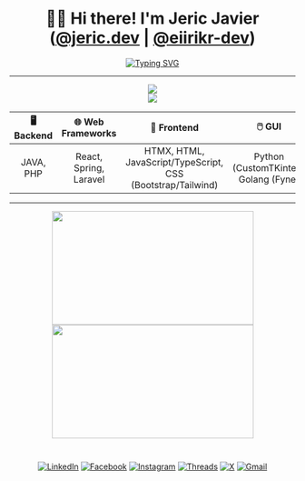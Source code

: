 <div align="center">

# 👋🏼 Hi there! I'm Jeric Javier ([@jeric.dev](https://tech-javier-projects.vercel.app/) | [@eiirikr-dev](https://github.com/eiirikr))

<!--- <br>👋🏼 Welcome to my GitHub portfolio! --->

[![Typing SVG](https://readme-typing-svg.demolab.com?font=jetbrains+mono&weight=600&size=20&duration=5000&pause=1000&width=1000&height=30&center=true&vCenter=true&lines=Full-Stack+Software+Developer+|+Python%2C+Go%2C+Javascript/TypeScript;API+Integration%2C+Automation+%26+Scripting%2C+Web+Development%2C+AI+%26+Analytics;Building+Sofware+Solutions+To+Solve+Real+World+Problems)](https://git.io/typing-svg)

</div>

---

<p align="center">
  <a href="https://skillicons.dev"> 
    <img src="https://skillicons.dev/icons?i=react,java,py,laravel,dotnet,php,ts,js,htmx,tailwind,html,bootstrap,css" />
    <br>
    <img src="https://skillicons.dev/icons?i=vscode,nodejs,aws,figma,sqlite,mongodb,mysql,express,heroku,git,github,vercel" />
  </a>
</p>

<div align="center">
  
| **🖥️ Backend** | **🌐 Web Frameworks** | **🎨 Frontend** | **🖱️ GUI** |
| :---: | :---: | :---: | :---: |
| JAVA, PHP | React, Spring, Laravel | HTMX, HTML, JavaScript/TypeScript,<br>CSS (Bootstrap/Tailwind) | Python (CustomTKinter),<br>Golang (Fyne) |
  
</div>

---

<div align="center">
  <a href="https://github.com/eiirikr?tab=repositories">
    <img 
      style="height: 200px; width:355px;"
      height=200
      align="center"
      src="https://github-readme-stats.vercel.app/api?username=eiirikr&theme=apprentice&hide_rank=true&show_icons=true" />
  </a>
  <a href="https://github.com/eiirikr?tab=repositories">
    <img
      style="height: 200px; width:355px;"
      height=200
      align="center"
      src="https://github-readme-stats.vercel.app/api/top-langs/?username=eiirikr&size_weight=0&count_weight=1&theme=apprentice&layout=compact&langs_count=6&card_width=270&hide=Jupyter%20Notebook,css,html,Mako,dockerfile,javascript,lua"
      />
  </a>
  <div style="height:10px;"></div>
</div>

<br>

<div align="center">

[![LinkedIn](https://img.shields.io/badge/-LinkedIn-0077B5?style=flat-square&logo=linkedin&logoColor=white)](https://www.linkedin.com/in/javierjericm)
[![Facebook](https://img.shields.io/badge/-Facebook-1877F2?style=flat-square&logo=facebook&logoColor=white)](https://www.facebook.com/share/16AkCiDfya/)
[![Instagram](https://img.shields.io/badge/-Instagram-E4405F?style=flat-square&logo=instagram&logoColor=white)](https://www.instagram.com/eiirikr_)
[![Threads](https://img.shields.io/badge/-Threads-000000?style=flat-square&logo=threads&logoColor=white)](https://www.threads.net/@eiirikr_)
[![X](https://img.shields.io/badge/-X-000000?style=flat-square&logo=x&logoColor=white)](https://twitter.com/eiirikr_)
[![Gmail](https://img.shields.io/badge/-Gmail-D14836?style=flat-square&logo=gmail&logoColor=white)](mailto:javierjericm@gmail.com)

</div>
